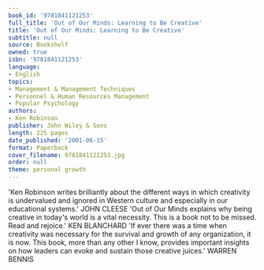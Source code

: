 ```yaml
---
book_id: '9781841121253'
full_title: 'Out of Our Minds: Learning to Be Creative'
title: 'Out of Our Minds: Learning to Be Creative'
subtitle: null
source: Bookshelf
owned: true
isbn: '9781841121253'
language:
- English
topics:
- Management & Management Techniques
- Personnel & Human Resources Management
- Popular Psychology
authors:
- Ken Robinson
publisher: John Wiley & Sons
length: 225 pages
date_published: '2001-06-15'
format: Paperback
cover_filename: 9781841121253.jpg
order: null
theme: personal growth
---
```

'Ken Robinson writes brilliantly about the different ways in which creativity is undervalued and ignored in Western culture and especially in our educational systems.' JOHN CLEESE 'Out of Our Minds explains why being creative in today's world is a vital necessity. This is a book not to be missed. Read and rejoice.' KEN BLANCHARD
'If ever there was a time when creativity was necessary for the survival and growth of any organization, it is now. This book, more than any other I know, provides important insights on how leaders can evoke and sustain those creative juices.' WARREN BENNIS
